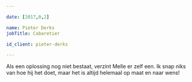 ```yaml
---

date: [2017,0,2]

name: Pieter Derks
jobTitle: Cabaretier

id_client: pieter-derks

---
```


Als een oplossing nog niet bestaat, verzint Melle er zelf een. Ik snap niks van hoe hij het doet, maar het is altijd helemaal op maat en naar wens!
